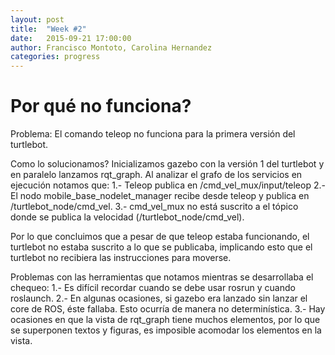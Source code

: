 ```yaml
---
layout: post
title:  "Week #2"
date:   2015-09-21 17:00:00
author: Francisco Montoto, Carolina Hernandez
categories: progress
---
```


# Por qué no funciona?
Problema: El comando teleop no funciona para la primera versión del turtlebot.

Como lo solucionamos?
Inicializamos gazebo con la versión 1 del turtlebot y en paralelo lanzamos rqt_graph. Al analizar el grafo de los servicios en ejecución notamos que:
  1.- Teleop publica en /cmd_vel_mux/input/teleop
  2.- El nodo mobile_base_nodelet_manager recibe desde teleop y publica en /turtlebot_node/cmd_vel.
  3.- cmd_vel_mux no está suscrito a el tópico donde se publica la velocidad (/turtlebot_node/cmd_vel).
  
Por lo que concluimos que a pesar de que teleop estaba funcionando, el turtlebot no estaba suscrito a lo que se publicaba, implicando esto que el turtlebot no recibiera las instrucciones para moverse.

Problemas con las herramientas que notamos mientras se desarrollaba el chequeo:
  1.- Es difícil recordar cuando se debe usar rosrun y cuando roslaunch.
  2.- En algunas ocasiones, si gazebo era lanzado sin lanzar el core de ROS, éste fallaba. Esto ocurría de manera no determinística.
  3.- Hay ocasiones en que la vista de rqt_graph tiene muchos elementos, por lo que se superponen textos y figuras, es imposible acomodar los elementos en la vista.
